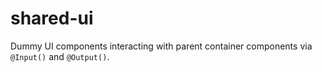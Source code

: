 # shared-ui

Dummy UI components interacting with parent container components via `@Input()` and `@Output()`.
